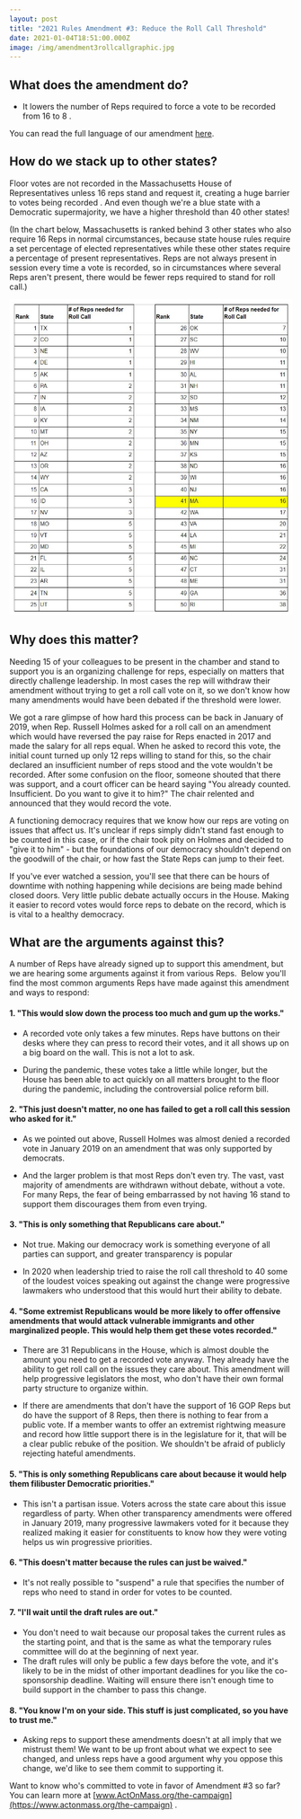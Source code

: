 ```yaml
---
layout: post
title: "2021 Rules Amendment #3: Reduce the Roll Call Threshold"
date: 2021-01-04T18:51:00.000Z
image: /img/amendment3rollcallgraphic.jpg
---
```

## What does the amendment do?

* It lowers the number of Reps required to force a vote to be recorded from 16 to 8
.

You can read the full language of our amendment [here](https://actonmass.org/assets/RulesAmendment3.pdf).

## How do we stack up to other states?

Floor votes are not recorded in the Massachusetts House of Representatives unless 16 reps stand and request it, creating a huge barrier to votes being recorded
. And even though we're a blue state with a Democratic supermajority, we have a higher threshold than 40 other states!

(In the chart below, Massachusetts is ranked behind 3 other states who also require 16 Reps in normal circumstances, because state house rules require a set percentage of elected representatives while these other states require a percentage of present representatives. Reps are not always present in session every time a vote is recorded, so in circumstances where several Reps aren't present, there would be fewer reps required to stand for roll call.)

<img src="/img/rollcallchart2.JPG" alt="MA has a higher threshold than 40 other states" style="width:600px;"/>

## Why does this matter?

Needing 15 of your colleagues to be present in the chamber and stand to support you is an organizing challenge for reps, especially on matters that directly challenge leadership. In most cases the rep will withdraw their amendment without trying to get a roll call vote on it, so we don't know how many amendments would have been debated if the threshold were lower.

We got a rare glimpse of how hard this process can be back in January of 2019, when Rep. Russell Holmes asked for a roll call on an amendment which would have reversed the pay raise for Reps enacted in 2017 and made the salary for all reps equal. When he asked to record this vote, the initial count turned up only 12 reps willing to stand for this, so the chair declared an insufficient number of reps stood and the vote wouldn't be recorded. After some confusion on the floor, someone shouted that there was support, and a court officer can be heard saying "You already counted. Insufficient. Do you want to give it to him?" The chair relented and announced that they would record the vote.

A functioning democracy requires that we know how our reps are voting on issues that affect us. It's unclear if reps simply didn't stand fast enough to be counted in this case, or if the chair took pity on Holmes and decided to "give it to him" - but the foundations of our democracy shouldn't depend on the goodwill of the chair, or how fast the State Reps can jump to their feet.

If you've ever watched a session, you'll see that there can be hours of downtime with nothing happening while decisions are being made behind closed doors. Very little public debate actually occurs in the House. Making it easier to record votes would force reps to debate on the record, which is is vital to a healthy democracy.

## What are the arguments against this?

A number of Reps have already signed up to support this amendment, but we are hearing some arguments against it from various Reps.  Below you'll find the most common arguments Reps have made against this amendment and ways to respond:

#### 1. "This would slow down the process too much and gum up the works."
-   A recorded vote only takes a few minutes. Reps have buttons on their desks where they can press to record their votes, and it all shows up on a big board on the wall. This is not a lot to ask.

-   During the pandemic, these votes take a little while longer, but the House has been able to act quickly on all matters brought to the floor during the pandemic, including the controversial police reform bill.

#### 2. "This just doesn't matter, no one has failed to get a roll call this session who asked for it."
-   As we pointed out above, Russell Holmes was almost denied a recorded vote in January 2019 on an amendment that was only supported by democrats.

-   And the larger problem is that most Reps don't even try. The vast, vast majority of amendments are withdrawn without debate, without a vote. For many Reps, the fear of being embarrassed by not having 16 stand to support them discourages them from even trying.

#### 3. "This is only something that Republicans care about."
-   Not true. Making our democracy work is something everyone of all parties can support, and greater transparency is popular

-   In 2020 when leadership tried to raise the roll call threshold to 40 some of the loudest voices speaking out against the change were progressive lawmakers who understood that this would hurt their ability to debate.

#### 4. "Some extremist Republicans would be more likely to offer offensive amendments that would attack vulnerable immigrants and other marginalized people. This would help them get these votes recorded."
-   There are 31 Republicans in the House, which is almost double the amount you need to get a recorded vote anyway. They already have the ability to get roll call on the issues they care about. This amendment will help progressive legislators the most, who don't have their own formal party structure to organize within.

-   If there are amendments that don't have the support of 16 GOP Reps but do have the support of 8 Reps, then there is nothing to fear from a public vote. If a member wants to offer an extremist rightwing measure and record how little support there is in the legislature for it, that will be a clear public rebuke of the position. We shouldn't be afraid of publicly rejecting hateful amendments.

#### 5. "This is only something Republicans care about because it would help them filibuster Democratic priorities."

-   This isn't a partisan issue. Voters across the state care about this issue regardless of party. When other transparency amendments were offered in January 2019, many progressive lawmakers voted for it because they realized making it easier for constituents to know how they were voting helps us win progressive priorities.

#### 6. "This doesn't matter because the rules can just be waived."

-   It's not really possible to "suspend" a rule that specifies the number of reps who need to stand in order for votes to be counted.

#### 7. "I'll wait until the draft rules are out."

-   You don't need to wait because our proposal takes the current rules as the starting point, and that is the same as what the temporary rules committee will do at the beginning of next year.
-   The draft rules will only be public a few days before the vote, and it's likely to be in the midst of other important deadlines for you like the co-sponsorship deadline. Waiting will ensure there isn't enough time to build support in the chamber to pass this change.

#### 8. "You know I'm on your side. This stuff is just complicated, so you have to trust me."

- Asking reps to support these amendments doesn't at all imply that we mistrust them! We want to be up front about what we expect to see changed, and unless reps have a good argument why you oppose this change, we'd like to see them commit to supporting it.

Want to know who's committed to vote in favor of Amendment #3 so far? You can learn more at [www.ActOnMass.org/the-campaign](https://www.actonmass.org/the-campaign)
.
